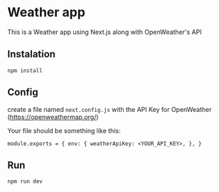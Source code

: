 # Weather app
This is a Weather app using Next.js along with OpenWeather's API

## Instalation
`npm install`

## Config
create a file named `next.config.js` with the API Key for OpenWeather (https://openweathermap.org/)

Your file should be something like this:

`module.exports = {
    env: {
        weatherApiKey: <YOUR_API_KEY>,
    },
}`

## Run
`npm run dev`

